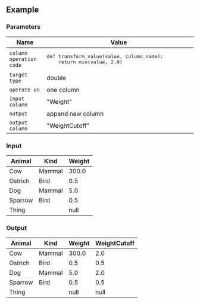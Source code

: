 ## Example

### Parameters

<table class="table">
  <thead>
    <tr>
      <th style="width:20%">Name</th>
      <th style="width:80%">Value</th>
    </tr>
  </thead>
  <tbody>
  <tr>
    <td><code>column operation code</code></td>
    <td><pre>def transform_value(value, column_name):
    return min(value, 2.0)</pre></td>
  </tr>
  <tr>
    <td><code>target type</code></td>
    <td>double</td>
  </tr>
  <tr>
    <td><code>operate on</code></td>
    <td>one column</td>
  </tr>
  <tr>
    <td><code>input column</code></td>
    <td>"Weight"</td>
  </tr>
  <tr>
    <td><code>output</code></td>
    <td>append new column</td>
  </tr>
  <tr>
    <td><code>output column</code></td>
    <td>"WeightCutoff"</td>
  </tr>
  </tbody>
</table>

### Input

<table class="table">
  <thead>
    <tr>
      <th>Animal</th>
      <th>Kind</th>
      <th>Weight</th>
    </tr>
  </thead>
  <tbody>
    <tr>
      <td>Cow</td>
      <td>Mammal</td>
      <td>300.0</td>
    </tr>
    <tr>
      <td>Ostrich</td>
      <td>Bird</td>
      <td>0.5</td>
    </tr>
    <tr>
      <td>Dog</td>
      <td>Mammal</td>
      <td>5.0</td>
    </tr>
    <tr>
      <td>Sparrow</td>
      <td>Bird</td>
      <td>0.5</td>
    </tr>
    <tr>
      <td>Thing</td>
      <td></td>
      <td>null</td>
    </tr>
  </tbody>
</table>

### Output

<table class="table">
  <thead>
    <tr>
      <th>Animal</th>
      <th>Kind</th>
      <th>Weight</th>
      <th>WeightCutoff</th>
    </tr>
  </thead>
  <tbody>
    <tr>
      <td>Cow</td>
      <td>Mammal</td>
      <td>300.0</td>
      <td>2.0</td>
    </tr>
    <tr>
      <td>Ostrich</td>
      <td>Bird</td>
      <td>0.5</td>
      <td>0.5</td>
    </tr>
    <tr>
      <td>Dog</td>
      <td>Mammal</td>
      <td>5.0</td>
      <td>2.0</td>
    </tr>
    <tr>
      <td>Sparrow</td>
      <td>Bird</td>
      <td>0.5</td>
      <td>0.5</td>
    </tr>
    <tr>
      <td>Thing</td>
      <td></td>
      <td>null</td>
      <td>null</td>
    </tr>
  </tbody>
</table>

